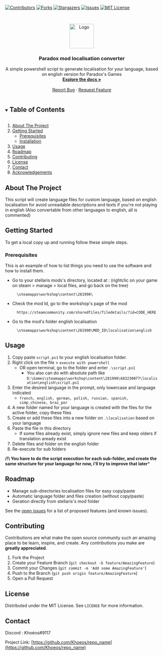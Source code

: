 [![Contributors][contributors-shield]][contributors-url]
[![Forks][forks-shield]][forks-url]
[![Stargazers][stars-shield]][stars-url]
[![Issues][issues-shield]][issues-url]
[![MIT License][license-shield]][license-url]



<!-- PROJECT LOGO -->
<br />
<p align="center">
  <a href="https://github.com/Khoeos/repo_name">
    <img src="images/logo.png" alt="Logo" width="80" height="80">
  </a>

  <h3 align="center">Paradox mod localisation converter</h3>

  <p align="center">
    A simple powershell script to generate localisation for your language, based on english version for Paradox's Games
    <br />
    <a href="https://github.com/Khoeos/repo_name"><strong>Explore the docs »</strong></a>
    <br />
    <br />
    <a href="https://github.com/Khoeos/repo_name/issues">Report Bug</a>
    ·
    <a href="https://github.com/Khoeos/repo_name/issues">Request Feature</a>
  </p>
</p>



<!-- TABLE OF CONTENTS -->
<details open="open">
  <summary><h2 style="display: inline-block">Table of Contents</h2></summary>
  <ol>
    <li>
      <a href="#about-the-project">About The Project</a>
    </li>
    <li>
      <a href="#getting-started">Getting Started</a>
      <ul>
        <li><a href="#prerequisites">Prerequisites</a></li>
        <li><a href="#installation">Installation</a></li>
      </ul>
    </li>
    <li><a href="#usage">Usage</a></li>
    <li><a href="#roadmap">Roadmap</a></li>
    <li><a href="#contributing">Contributing</a></li>
    <li><a href="#license">License</a></li>
    <li><a href="#contact">Contact</a></li>
    <li><a href="#acknowledgements">Acknowledgements</a></li>
  </ol>
</details>



<!-- ABOUT THE PROJECT -->
## About The Project

This script will create language files for custom language, based on english localisation for avoid unreadable descriptions and texts if you're not playing in english 
(Also convertable from other languages to english, all is commented)


<!-- GETTING STARTED -->
## Getting Started

To get a local copy up and running follow these simple steps.

### Prerequisites

This is an example of how to list things you need to use the software and how to install them.
* Go to your stellaris mods's directory, located at : (rightclic on your game on steam > manage > local files, and go back on the tree)
  ```
    \steamapps\workshop\content\281990\
  ```
* Check the mod Id, go to the workshop's page of the mod
  ```
    https://steamcommunity.com/sharedfiles/filedetails/?id=CODE_HERE
  ```
* Go to the mod's folder english localisation
  ```
    \steamapps\workshop\content\281990\MOD_ID\localisation\english
  ```



## Usage

1. Copy paste `script.ps1` to your english localisation folder.
2. Right click on the file > `execute with powershell` 
    - OR open terminal, go to the folder and enter `.\script.ps1`
        - You also can do with absolute path like `D:\Games\steamapps\workshop\content\281990\683230077\localisation\english\script.ps1`
3. Enter the desired language in the prompt, only lowercase and language indicated
    - `french, english, german, polish, russian, spanish, simp_chinese, braz_por`
4. A new folder named for your language is created with the files for the active folder, copy these files
5. Create or add these files into a new folder on `.\localisation` based on your language
6. Paste the file in this directory
    - If some files already exist, simply ignore new files and keep olders if translation aready exist 
7. Delete files and folder on the english folder
8. Re-execute for sub folders

**/!\ You have to do the script execution for each sub-folder, and create the same structure for your language for now, i'll try to improve that later***




<!-- ROADMAP -->
## Roadmap

- Manage sub-directories localisation files for easy copy/paste
- Automatic language folder and files creation (without copy/paste)
- Geration directly from stellaris's mod folder

See the [open issues](https://github.com/Khoeos/repo_name/issues) for a list of proposed features (and known issues).



<!-- CONTRIBUTING -->
## Contributing

Contributions are what make the open source community such an amazing place to be learn, inspire, and create. Any contributions you make are **greatly appreciated**.

1. Fork the Project
2. Create your Feature Branch (`git checkout -b feature/AmazingFeature`)
3. Commit your Changes (`git commit -m 'Add some AmazingFeature'`)
4. Push to the Branch (`git push origin feature/AmazingFeature`)
5. Open a Pull Request



<!-- LICENSE -->
## License

Distributed under the MIT License. See `LICENSE` for more information.



<!-- CONTACT -->
## Contact

Discord : Khoéos#9117

Project Link: [https://github.com/Khoeos/repo_name](https://github.com/Khoeos/repo_name)






<!-- MARKDOWN LINKS & IMAGES -->
<!-- https://www.markdownguide.org/basic-syntax/#reference-style-links -->
[contributors-shield]: https://img.shields.io/github/contributors/Khoeos/repo.svg?style=for-the-badge
[contributors-url]: https://github.com/Khoeos/repo/graphs/contributors
[forks-shield]: https://img.shields.io/github/forks/Khoeos/repo.svg?style=for-the-badge
[forks-url]: https://github.com/Khoeos/repo/network/members
[stars-shield]: https://img.shields.io/github/stars/Khoeos/repo.svg?style=for-the-badge
[stars-url]: https://github.com/Khoeos/repo/stargazers
[issues-shield]: https://img.shields.io/github/issues/Khoeos/repo.svg?style=for-the-badge
[issues-url]: https://github.com/Khoeos/repo/issues
[license-shield]: https://img.shields.io/github/license/Khoeos/repo.svg?style=for-the-badge
[license-url]: https://github.com/Khoeos/repo/blob/master/LICENSE.txt
[linkedin-shield]: https://img.shields.io/badge/-LinkedIn-black.svg?style=for-the-badge&logo=linkedin&colorB=555
[linkedin-url]: https://linkedin.com/in/Khoeos